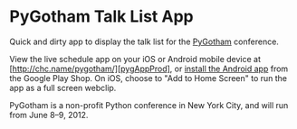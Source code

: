 # PyGotham Talk List App

Quick and dirty app to display the talk list for the [PyGotham][pygotham] conference. 

View the live schedule app on your iOS or Android mobile device at 
[http://chc.name/pygotham/][pygAppProd], or [install the Android app][AndroidApp] 
from the Google Play Shop. On iOS, choose to "Add to Home Screen" to run 
the app as a full screen webclip.

PyGotham is a non-profit Python conference in New York City, and will run from June 8–9, 2012.

[pygotham]: https://pygotham.org/
[pygAppProd]: http://chc.name/pygotham/
[AndroidApp]: https://play.google.com/store/apps/details?id=org.pygotham.app

